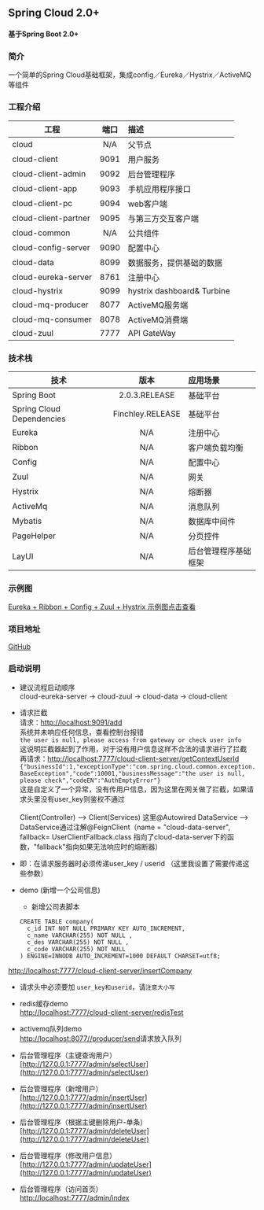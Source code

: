## Spring Cloud 2.0+ #
#### 基于Spring Boot 2.0+ ####
### 简介 ####
一个简单的Spring Cloud基础框架，集成config／Eureka／Hystrix／ActiveMQ等组件
### 工程介绍 ###
工程|端口|描述
---|:--:|:---
cloud|N/A|父节点
cloud-client|9091|用户服务
cloud-client-admin|9092|后台管理程序
cloud-client-app|9093|手机应用程序接口
cloud-client-pc|9094|web客户端
cloud-client-partner|9095|与第三方交互客户端
cloud-common|N/A|公共组件
cloud-config-server|9090|配置中心
cloud-data|8099|数据服务，提供基础的数据
cloud-eureka-server|8761|注册中心
cloud-hystrix|9099|hystrix dashboard& Turbine
cloud-mq-producer|8077|ActiveMQ服务端
cloud-mq-consumer|8078|ActiveMQ消费端
cloud-zuul|7777|API GateWay

### 技术栈 ###
技术|版本|应用场景
---|:--:|:---
Spring Boot|2.0.3.RELEASE|基础平台
Spring Cloud Dependencies|Finchley.RELEASE|基础平台
Eureka|N/A|注册中心
Ribbon|N/A|客户端负载均衡
Config|N/A|配置中心
Zuul|N/A|网关
Hystrix|N/A|熔断器
ActiveMq|N/A|消息队列
Mybatis|N/A|数据库中间件
PageHelper|N/A|分页控件
LayUI|N/A|后台管理程序基础框架

### 示例图 ###
[Eureka + Ribbon + Config + Zuul + Hystrix 示例图点击查看](https://images.hzmedia.com.cn/xiandu/springcloud_921/Images/t10-1.jpg?v=20180921165736)

### 项目地址 ###
[GitHub](https://github.com/FrankCy/cloud.git)

### 启动说明 ###
- 建议流程启动顺序 <br/>
cloud-eureka-server -> cloud-zuul -> cloud-data -> cloud-client

- 请求拦截 <br/>
请求：[http://localhost:9091/add](http://localhost:9091/add) <br/>
系统并未响应任何信息，查看控制台报错<br/>
```the user is null, please access from gateway or check user info``` <br/>
这说明拦截器起到了作用，对于没有用户信息这样不合法的请求进行了拦截<br/>
再请求：[http://localhost:7777/cloud-client-server/getContextUserId](http://localhost:7777/cloud-client-server/getContextUserId) <br/>
```{"businessId":1,"exceptionType":"com.spring.cloud.common.exception.BaseException","code":10001,"businessMessage":"the user is null, please check","codeEN":"AuthEmptyError"}``` <br/>
这是自定义了一个异常，没有传用户信息，因为这里在网关做了拦截，如果请求头里没有user_key则鉴权不通过<br/><br/>
Client(Controller) --> Client(Services) 这里@Autowired DataService --> DataService通过注解@FeignClient（name = "cloud-data-server", fallback= UserClientFallback.class 指向了cloud-data-server下的函数，"fallback"指向如果无法响应时的熔断器）
- 即：在请求服务器时必须传递user_key / userid （这里我设置了需要传递这些参数）

- demo (新增一个公司信息) <br/>
  + 新增公司表脚本 <br/>
  ```
  CREATE TABLE company(
    c_id INT NOT NULL PRIMARY KEY AUTO_INCREMENT,
    c_name VARCHAR(255) NOT NULL ,
    c_des VARCHAR(255) NOT NULL ,
    c_code VARCHAR(255) NOT NULL
  ) ENGINE=INNODB AUTO_INCREMENT=1000 DEFAULT CHARSET=utf8;
  ```
[http://localhost:7777/cloud-client-server/insertCompany](http://localhost:7777/cloud-client-server/insertCompany) <br/>
  + 请求头中必须要加 ```user_key和userid```，请```注意大小写```

- redis缓存demo <br/>
[http://localhost:7777/cloud-client-server/redisTest](http://localhost:7777/cloud-client-server/redisTest)

- activemq队列demo <br/>
[http://localhost:8077//producer/send](http://localhost:8077//producer/send)请求放入队列

- 后台管理程序（主键查询用户）<br/>
[http://127.0.0.1:7777/admin/selectUser](http://127.0.0.1:7777/admin/selectUser)

- 后台管理程序（新增用户）<br/>
[http://127.0.0.1:7777/admin/insertUser](http://127.0.0.1:7777/admin/insertUser)

- 后台管理程序（根据主键删除用户-单条）<br/>
[http://127.0.0.1:7777/admin/deleteUser](http://127.0.0.1:7777/admin/deleteUser)

- 后台管理程序（修改用户信息）<br/>
[http://127.0.0.1:7777/admin/updateUser](http://127.0.0.1:7777/admin/updateUser)

- 后台管理程序（访问首页）<br/>
[http://localhost:7777/admin/index](http://localhost:7777/admin/index)



